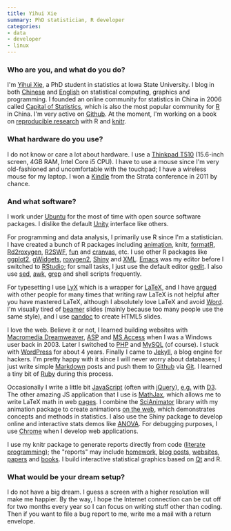 ```yaml
---
title: Yihui Xie
summary: PhD statistician, R developer
categories:
- data
- developer
- linux
---
```


### Who are you, and what do you do?

I'm [Yihui Xie](http://yihui.name/ "Yihui's website."), a PhD student in statistics at Iowa State University. I blog in both [Chinese](http://yihui.name/cn/ "Yihui's posts in Chinese.") and [English](http://yihui.name/en/ "Yihui's posts in English.") on statistical computing, graphics and programming. I founded an online community for statistics in China in 2006 called [Capital of Statistics](http://cos.name/ "The CoS website."), which is also the most popular community for [R][] in China. I'm very active on [Github](https://github.com/yihui/ "Yihui's Github account."). At the moment, I'm working on a book on [reproducible research](http://en.wikipedia.org/wiki/Reproducibility#Reproducible_research "The Wikipedia entry for reproducible research.") with R and [knitr][].

### What hardware do you use?

I do not know or care a lot about hardware. I use a [Thinkpad T510][thinkpad-t510] (15.6-inch screen, 4GB RAM, Intel Core i5 CPU). I have to use a mouse since I'm very old-fashioned and uncomfortable with the touchpad; I have a wireless mouse for my laptop. I won a [Kindle][] from the Strata conference in 2011 by chance.

### And what software?

I work under [Ubuntu][] for the most of time with open source software packages. I dislike the default [Unity][unity.2] interface like others.

For programming and data analysis, I primarily use R since I'm a statistician. I have created a bunch of R packages including [animation][], knitr, [formatR][], [Rd2roxygen][], [R2SWF][], [fun][] and [cranvas][], etc. I use other R packages like [ggplot2][], [gWidgets](), [roxygen2][], [Shiny][] and [XML][]. [Emacs][] was my editor before I switched to [RStudio][]; for small tasks, I just use the default editor [gedit][]. I also use [sed][], [awk][], [grep][] and shell scripts frequently.

For typesetting I use [LyX][] which is a wrapper for [LaTeX][], and I have [argued](http://yihui.name/en/2012/10/lyx-vs-latex/ "Yihui's post on Lynx vs. LaTeX.") with other people for many times that writing raw LaTeX is not helpful after you have mastered LaTeX, although I absolutely love LaTeX and avoid [Word][]. I'm visually tired of [beamer][] slides (mainly because too many people use the same style), and I use [pandoc][] to create HTML5 slides.

I love the web. Believe it or not, I learned building websites with [Macromedia Dreamweaver][dreamweaver], [ASP][] and [MS Access][access] when I was a Windows user back in 2003. Later I switched to [PHP][] and [MySQL][] (of course). I stuck with [WordPress][] for about 4 years. Finally I came to [Jekyll][], a blog engine for hackers. I'm pretty happy with it since I will never worry about databases; I just write simple [Markdown][] posts and push them to [Github][] via [Git][]. I learned a tiny bit of [Ruby][] during this process.

Occasionally I write a little bit [JavaScript][] (often with [jQuery][]), [e.g.](http://vis.supstat.com/2012/11/contour-plots-with-d3-and-r "Yihui's example of using D3 with R.") with [D3][d3.js]. The other amazing JS application that I use is [MathJax][], which allows me to write LaTeX math in web [pages](http://vis.supstat.com/2012/11/brownian-motion-with-r/ "Yihui's post on animating Brownian Motion using R and MathJax."). I combine the [SciAnimator][] library with my animation package to create animations [on the web](http://vis.supstat.com/categories.html#Animation-ref "Yihui's animation examples."), which demonstrates concepts and methods in statistics. I also use the Shiny package to develop online and interactive stats demos like [ANOVA](http://glimmer.rstudio.com/yihui/06-anova/ "An interactive analysis of variance demo."). For debugging purposes, I use [Chrome][] when I develop web applications.

I use my knitr package to generate reports directly from code ([literate programming](http://en.wikipedia.org/wiki/Literate_programming "The Wikipedia entry for literate programming.")); the "reports" may include [homework](https://github.com/yihui/stat579/downloads "Yihui's homework."), [blog posts](http://yihui.name/cn/2012/04/break-points-in-regression/ "Yihui's post on break points in regression (Chinese)."), [websites](http://vis.supstat.com/ "Yihui's stats graphics site."), [papers](https://github.com/downloads/yihui/yihui.github.com/JSS-animation-2012-Yihui-Xie.pdf "Yihui's paper on his R animation package (PDF).") and [books](https://github.com/yihui/knitr-book "Yihui's book on dynamic report generation with R."). I build interactive statistical graphics based on [Qt][] and R.

### What would be your dream setup?

I do not have a big dream. I guess a screen with a higher resolution will make me happier. By the way, I hope the Internet connection can be cut off for two months every year so I can focus on writing stuff other than coding. Then if you want to file a bug report to me, write me a mail with a return envelope.

[kindle]: https://www.amazon.com/Kindle-Ereader-ebook-reader/dp/B007HCCNJU "A digital book reader."
[thinkpad-t510]: http://www.thinkwiki.org/wiki/Category:T510 "A 15.6 inch PC laptop."
[access]: https://products.office.com/en-us/access "A database management system."
[animation]: https://yihui.name/animation/ "An animation package for R."
[asp]: https://en.wikipedia.org/wiki/Active_Server_Pages "A server-side scripting language."
[awk]: https://en.wikipedia.org/wiki/AWK "Data formatting language/software."
[beamer]: https://bitbucket.org/rivanvx/beamer/wiki/Home "A LaTeX class for creating presentations."
[chrome]: https://www.google.com/intl/en/chrome/browser/ "A WebKit-based browser, where each tab runs in its own thread."
[cranvas]: http://cranvas.org/ "A Qt interface for R."
[d3.js]: https://d3js.org/ "A Javascript framework for manipulating data."
[dreamweaver]: https://www.adobe.com/products/dreamweaver.html "A WYSIWYG editor."
[emacs]: http://www.gnu.org/software/emacs/ "A free open-source text editor."
[formatr]: https://yihui.name/formatR/ "A tool for formatting R code."
[fun]: http://cran.r-project.org/web/packages/fun/ "A collection of fun R games."
[gedit]: https://wiki.gnome.org/Apps/Gedit "A text editor for GNOME."
[ggplot2]: http://ggplot2.org/ "A plotting system for the R language."
[git]: https://git-scm.com/ "A version control system."
[github]: https://github.com/ "A Git code repository service."
[grep]: http://www.gnu.org/software/grep/ "A command-line tool for pattern matching in files."
[javascript]: https://en.wikipedia.org/wiki/JavaScript "An interpreted scripting language."
[jekyll]: https://jekyllrb.com/ "A static site generator."
[jquery]: http://jquery.com/ "A Javascript framework."
[knitr]: https://github.com/yihui/knitr "A dynamic report generation tool for R."
[latex]: https://www.latex-project.org/ "Typesetting software."
[lyx]: https://en.wikipedia.org/wiki/LyX "A TeX/LaTeX GUI."
[markdown]: https://daringfireball.net/projects/markdown/ "An email-like format for marking up text."
[mathjax]: https://www.mathjax.org/ "A Javascript framework for displaying LaTeX/MathML."
[mysql]: https://www.mysql.com/ "A relational database server."
[pandoc]: http://pandoc.org/ "A Markdown document converter."
[php]: https://php.net/ "An interpreted scripting language."
[qt]: https://www.qt.io/developers/ "A cross-platform UI framework."
[r]: http://www.r-project.org/ "Software for statistical computing and graphics."
[r2swf]: http://cran.r-project.org/web/packages/R2SWF/ "A tool for converting R graphics into Flash."
[rd2roxygen]: https://yihui.name/Rd2roxygen/ "A tool for converting Rd to roxygen docs."
[roxygen2]: http://cran.r-project.org/web/packages/roxygen2/ "An R documentation system."
[rstudio]: https://www.rstudio.com/ "An IDE for the R language."
[ruby]: https://www.ruby-lang.org/en/ "An interpreted scripting language."
[scianimator]: https://github.com/brentertz/scianimator/ "A jQuery plugin for animating images."
[sed]: http://www.gnu.org/software/sed/ "Text filtering software."
[shiny]: http://shiny.rstudio.com/ "An framework for building web apps out of R analyses."
[ubuntu]: https://www.ubuntu.com/ "A Unix distribution."
[unity.2]: http://unity.ubuntu.com/projects/unity/ "A desktop and notebook environment."
[word]: https://products.office.com/en-us/word "A document editor."
[wordpress]: https://wordpress.com/ "Weblog publishing software."
[xml]: http://cran.r-project.org/web/packages/XML/ "An R package for working with XML."
